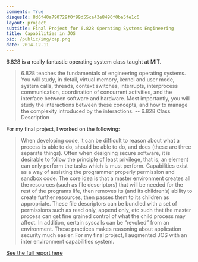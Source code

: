 ```yaml
---
comments: True
disqusId: 8d6f40a790729f0f99d55ca43e8496f0ba5fe1c6
layout: project
subtitle: Final Project for 6.828 Operating Systems Engineering
title: Capabilities in JOS
pic: /public/img/cap.png
date: 2014-12-11
---
```

6.828 is a really fantastic operating system class taught at MIT.

> 6.828 teaches the fundamentals of engineering operating systems. You will
> study, in detail, virtual memory, kernel and user mode, system calls,
> threads, context switches, interrupts, interprocess communication,
> coordination of concurrent activities, and the interface between software
> and hardware. Most importantly, you will study the interactions between
> these concepts, and how to manage the complexity introduced by the
> interactions.
-- 6.828 Class Description

For my final project, I worked on the following:


>When developing code, it can be difficult to reason about what a process is
>able to do, should be able to do, and does (these are three separate things).
>Often when designing secure software, it is desirable to follow the principle
>of least privilege, that is, an element can only perform the tasks which is
>must perform. Capabilities exist as a way of assisting the programmer
>properly permission and sandbox code. The core idea is that a master
>environment creates all the resources (such as file descriptors) that will be
>needed for the rest of the programs life, then removes its (and its
>children’s) ability to create further resources, then passes them to its
>children as appropriate. These file descriptors can be bundled with a set of
>permissions such as read only, append only, etc such that the master process
>can get fine grained control of what the child process may affect. In
>addition, certain syscalls can be “revoked” from an environment. These
>practices makes reasoning about application security much easier. For my
>final project, I augmented JOS with an inter environment capabilities system.

[See the full report here]({{site.baseurl}}/public/pdfs/828report.pdf)

